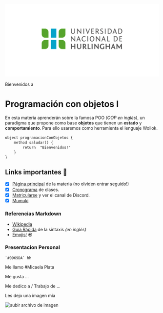 ![Logo UNAHUR](./assets/UNAHUR.png)

Bienvenidos a
# Programación con objetos I

En esta materia aprenderán sobre la famosa POO _(OOP en inglés)_, un paradigma que propone como base **objetos** que tienen un **estado** y **comportamiento**.
Para ello usaremos como herramienta el lenguaje Wollok.

```wollok
object programacionConObjetos { 
    method saludar() { 
        return  "Bienvenidxs!" 
    }
}
```

## Links importantes :monocle_face:
- [x] [Página principal](https://obj1-unahur.github.io/) de la materia (no olviden entrar seguido!) 
- [x] [Cronograma](https://docs.google.com/spreadsheets/d/1Ik6coqFm2lr2m6EFBGo3Ul4Bi4RPhrrtMQLbK3WcbIQ/edit?usp=sharing) de clases.
- [x] [Matricularse](https://discord.gg/tqyHtPt) y ver el canal de Discord.
- [x] [Mumuki](https://mumuki.io/unahur-obj1)

### Referencias Markdown 
* [Wikipedia](https://es.wikipedia.org/wiki/Markdown)
* [Guía Rápida](https://greg.schueler.us/doc/markdown.txt) de la sintaxis _(en inglés)_
* [Emojis!](https://github.com/ikatyang/emoji-cheat-sheet/blob/master/README.md) :sunglasses:

### Presentacion Personal

	`#0969DA` hh

Me llamo #Micaela Plata

Me gusta ...

Me dedico a / Trabajo de ...

Les dejo una imagen mía 

![subir archivo de imagen](imagen.jpg)
